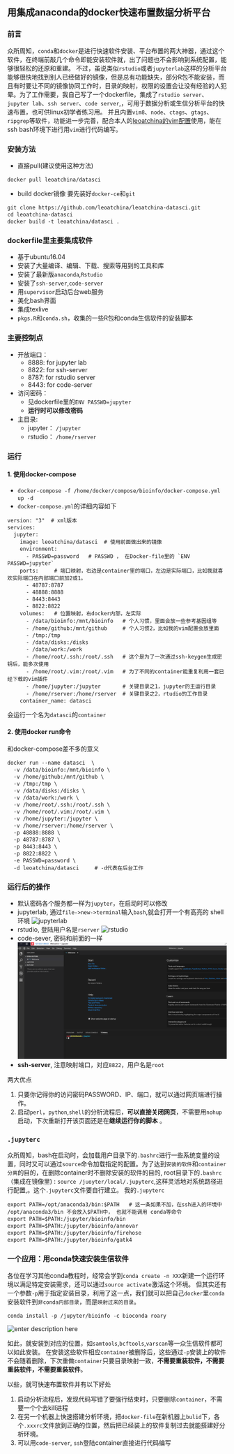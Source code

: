 ## 用集成anaconda的docker快速布置数据分析平台
### 前言
众所周知，`conda`和`docker`是进行快速软件安装、平台布置的两大神器，通过这个软件，在终端前敲几个命令即能安装软件就，出了问题也不会影响到系统配置，能够很轻松的还原和重建。
不过，虽说类似`rstudio`或者`jupyterlab`这样的分析平台能够很快地找到别人已经做好的镜像，但是总有功能缺失，部分R包不能安装，而且有时要让不同的镜像协同工作时，目录的映射，权限的设置会让没有经验的人犯晕。为了工作需要，我自己写了一个dockerfile，集成了`rstudio server`、`jupyter lab`、`ssh server`、`code server`,，可用于数据分析或生信分析平台的快速布置，也可供linux初学者练习用。 并且内置`vim8`、`node`、`ctags`、`gtags`、`ripgrep`等软件，功能进一步完善，配合本人的[leoatchina的vim配置](https://github.com/leoatchina/leoatchina-vim.git)使用，能在ssh bash环境下进行用`vim`进行代码编写。

### 安装方法
- 直接pull(建议使用这种方法)
```
docker pull leoatchina/datasci
```

- build docker镜像
要先装好`docker-ce`和`git`
```
git clone https://github.com/leoatchina/leoatchina-datasci.git
cd leoatchina-datasci
docker build -t leoatchina/datasci .
```

### dockerfile里主要集成软件
- 基于ubuntu16.04
- 安装了大量编译、编辑、下载、搜索等用到的工具和库
- 安装了最新版`anaconda`,`Rstudio`
- 安装了`ssh-server`,`code-server`
- 用`supervisor`启动后台web服务
- 美化bash界面
- 集成texlive
- `pkgs.R`和`conda.sh`，收集的一些R包和conda生信软件的安装脚本

### 主要控制点
- 开放端口：
  - 8888: for jupyter lab
  - 8822: for ssh-server
  - 8787: for rstudio server
  - 8443: for code-server
- 访问密码：
  - 见dockerfile里的`ENV PASSWD=jupyter`
  - **运行时可以修改密码**
- 主目录:
  - jupyter： `/jupyter`
  - rstudio： `/home/rserver`

### 运行
#### 1. 使用docker-compose
- `docker-compose -f /home/docker/compose/bioinfo/docker-compose.yml up -d`
- `docker-compose.yml`的详细内容如下
```
version: "3"  # xml版本
services:
  jupyter:
    image: leoatchina/datasci  # 使用前面做出来的镜像
    environment:
      - PASSWD=password   # PASSWD ， 在Docker-file里的 `ENV PASSWD=jupyter`
    ports:     # 端口映射，右边是container里的端口，左边是实际端口，比如我就喜欢实际端口在内部端口前加2或1。
      - 48787:8787
      - 48888:8888
      - 8443:8443
      - 8822:8822
    volumes:   # 位置映射，右docker内部，左实际
      - /data/bioinfo:/mnt/bioinfo   # 个人习惯，里面会放一些参考基因组等
      - /home/github:/mnt/github     # 个人习惯2，比如我的vim配置会放里面
      - /tmp:/tmp
      - /data/disks:/disks
      - /data/work:/work
      - /home/root/.ssh:/root/.ssh   # 这个是为了一次通过ssh-keygen生成密钥后，能多次使用
      - /home/root/.vim:/root/.vim   # 为了不同的container能重复利用一套已经下载的vim插件
      - /home/jupyter:/jupyter       # 关键目录之1，jupyter的主运行目录
      - /home/rserver:/home/rserver  # 关键目录之2，rtudio的工作目录
    container_name: datasci
```
会运行一个名为`datasci`的`container`


#### 2. 使用docker run命令
和docker-compose差不多的意义
```
docker run --name datasci  \
  -v /data/bioinfo:/mnt/bioinfo \
  -v /home/github:/mnt/github \
  -v /tmp:/tmp \
  -v /data/disks:/disks \
  -v /data/work:/work \
  -v /home/root/.ssh:/root/.ssh \
  -v /home/root/.vim:/root/.vim \
  -v /home/jupyter:/jupyter \
  -v /home/rserver:/home/rserver \
  -p 48888:8888 \
  -p 48787:8787 \
  -p 8443:8443 \
  -p 8822:8822 \
  -e PASSWD=password \
  -d leoatchina/datasci     # -d代表在后台工作
```

### 运行后的操作
- 默认密码各个服务都一样为`jupyter`，在启动时可以修改
- jupyterlab, 通过`file->new->terminal`输入`bash`,就会打开一个有高亮的 shell环境
![jupyterlab](https://leoatchina-notes-1253974443.cos.ap-shanghai.myqcloud.com/Notes/2019/3/7/1551925588870.png)
- rstudio, 登陆用户名是`rserver`
![rstudio](https://leoatchina-notes-1253974443.cos.ap-shanghai.myqcloud.com/Notes/2019/3/7/1551925709976.png)
- code-sever, 密码和前面的一样
![code-server](https://www.github.com/leoatchina/leoatchina-notes/raw/master/Notes/2019/5/4/1556964572166.png)
- **ssh-server**, 注意映射端口，对应`8822`，用户名是`root`

两大优点
1. 只要你记得你的访问密码PASSWORD、IP、端口，就可以通过网页端进行操作。
2. 启动`perl`，`python`,`shell`的分析流程后，**可以直接关闭网页**，不需要用`nohup`启动，下次重新打开该页面还是在**继续运行你的脚本** 。

### `.jupyterc`
众所周知，bash在启动时，会加载用户目录下的`.bashrc`进行一些系统变量的设置，同时又可以通过`source`命令加载指定的配置。为了达到`安装的软件`和`container分离`的目的，在删除container时不删除安装的软件的目的, root目录下的`.bashrc`（集成在镜像里) : `source /juoyter/local/.jupyterc`,这样灵活地对系统路径进行配置,。这个`.jupyterc`文件要自行建立。
我的`.jupyterc`
```
export PATH=/opt/anaconda3/bin:$PATH   # 这一条如果不加，在ssh进入的环境中 /opt/anaconda3/bin 不会放入$PATH中， 也就不能调用 conda等命令
export PATH=$PATH:/jupyter/bioinfo/bin
export PATH=$PATH:/jupyter/bioinfo/annovar
export PATH=$PATH:/jupyter/bioinfo/firehose
export PATH=$PATH:/jupyter/bioinfo/gatk4
```

### 一个应用：用conda快速安装生信软件
各位在学习其他conda教程时，经常会学到`conda create -n XXX`新建一个运行环境以满足特定安装需求，还可以通过`source activate`激活这个环境。
但其实还有一个参数`-p`用于指定安装目录，利用了这一点，我们就可以把自己`docker`里`conda`安装软件到`非conda内部目录`，而是`映射过来的目录`。
```
conda install -p /jupyter/bioinfo -c bioconda roary
```
![enter description here](https://leoatchina-notes-1253974443.cos.ap-shanghai.myqcloud.com/Notes/2019/3/7/1551926299681.png)

如此，就安装到对应的位置，如`samtools`,`bcftools`,`varscan`等一众生信软件都可以如此安装。
在安装这些软件相应`container`被删除后，这些通过`-p`安装上的软件不会随着删除，下次重做`container`只要目录映射一致，**不需要重装软件，不需要重装软件，不需要重装软件**。

以些，就可快速布置软件并有以下好处
1. 启动分析流程后，发现代码写错了要强行结束时，只要删除`container`，不需要一个个去kill进程
2. 在另一个机器上快速搭建分析环境，把`docker-file`在新机器上`bulid`下，各个`.xxxrc`文件放到正确的位置，然后把已经装上的软件复制过去就能搭建好分析环境。
3. 可以用`code-server`, `ssh`登陆container直接进行代码编写

